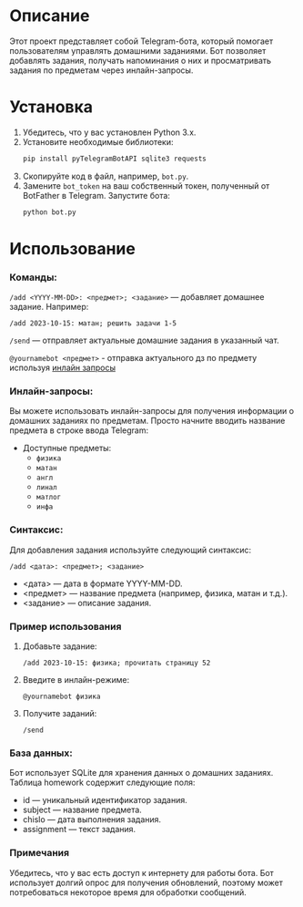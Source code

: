 # Описание
Этот проект представляет собой Telegram-бота, который помогает пользователям управлять домашними заданиями. Бот позволяет добавлять задания, получать напоминания о них и просматривать задания по предметам через инлайн-запросы.

# Установка
1. Убедитесь, что у вас установлен Python 3.x. 
2. Установите необходимые библиотеки:
    ```bash
    pip install pyTelegramBotAPI sqlite3 requests
    ```
3. Скопируйте код в файл, например, `bot.py`.
4. Замените `bot_token` на ваш собственный токен, полученный от BotFather в Telegram.
Запустите бота:
   ```bash
   python bot.py
   ```
# Использование
### Команды: 
`/add <YYYY-MM-DD>: <предмет>; <задание>` — добавляет домашнее задание. Например:
   ```
   /add 2023-10-15: матан; решить задачи 1-5
   ```
   `/send` — отправляет актуальные домашние задания в указанный чат.

   `@yournamebot <предмет>` - отправка актуального дз по предмету используя [инлайн запросы](#Инлайн-запросы)


### Инлайн-запросы: 
Вы можете использовать инлайн-запросы для получения информации о домашних заданиях по предметам. Просто начните вводить название предмета в строке ввода Telegram:

   - Доступные предметы:
       - `физика`
       - `матан`
       - `англ`
       - `линал`
       - `матлог`
       - `инфа` 

### Синтаксис: 
Для добавления задания используйте следующий синтаксис:

```/add <дата>: <предмет>; <задание>```

 - <дата> — дата в формате YYYY-MM-DD.
 - <предмет> — название предмета (например, физика, матан и т.д.).
 - <задание> — описание задания.
### Пример использования
1. Добавьте задание:
    ```
    /add 2023-10-15: физика; прочитать страницу 52
    ```
2. Введите в инлайн-режиме:
    ```
    @yournamebot физика
    ```
3. Получите заданий:
    ```
    /send
    ```
### База данных:
Бот использует SQLite для хранения данных о домашних заданиях. Таблица homework содержит следующие поля:

  - id — уникальный идентификатор задания.
  - subject — название предмета.
  - chislo — дата выполнения задания.
  - assignment — текст задания.
### Примечания
Убедитесь, что у вас есть доступ к интернету для работы бота.
Бот использует долгий опрос для получения обновлений, поэтому может потребоваться некоторое время для обработки сообщений.